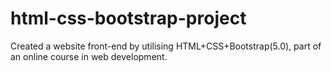 # html-css-bootstrap-project
Created a website front-end by utilising HTML+CSS+Bootstrap(5.0), part of an online course in web development.
